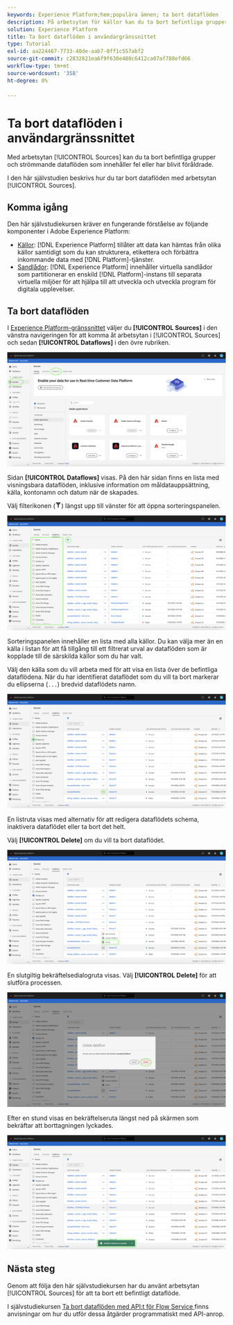 ```yaml
---
keywords: Experience Platform;hem;populära ämnen; ta bort dataflöden
description: På arbetsytan för källor kan du ta bort befintliga grupper och strömmande dataflöden som innehåller fel eller har blivit föråldrade.
solution: Experience Platform
title: Ta bort dataflöden i användargränssnittet
type: Tutorial
exl-id: aa224467-7733-40de-aab7-0ff1c557abf2
source-git-commit: c2832821ea6f9f630e480c6412ca07af788efd66
workflow-type: tm+mt
source-wordcount: '358'
ht-degree: 0%

---
```


# Ta bort dataflöden i användargränssnittet

Med arbetsytan [!UICONTROL Sources] kan du ta bort befintliga grupper och strömmande dataflöden som innehåller fel eller har blivit föråldrade.

I den här självstudien beskrivs hur du tar bort dataflöden med arbetsytan [!UICONTROL Sources].

## Komma igång

Den här självstudiekursen kräver en fungerande förståelse av följande komponenter i Adobe Experience Platform:

- [Källor](../../home.md): [!DNL Experience Platform] tillåter att data kan hämtas från olika källor samtidigt som du kan strukturera, etikettera och förbättra inkommande data med [!DNL Platform]-tjänster.
- [Sandlådor](../../../sandboxes/home.md): [!DNL Experience Platform] innehåller virtuella sandlådor som partitionerar en enskild [!DNL Platform]-instans till separata virtuella miljöer för att hjälpa till att utveckla och utveckla program för digitala upplevelser.

## Ta bort dataflöden

I [Experience Platform-gränssnittet](https://platform.adobe.com) väljer du **[!UICONTROL Sources]** i den vänstra navigeringen för att komma åt arbetsytan i [!UICONTROL Sources] och sedan **[!UICONTROL Dataflows]** i den övre rubriken.

![katalog](../../images/tutorials/delete/catalog.png)

Sidan **[!UICONTROL Dataflows]** visas. På den här sidan finns en lista med visningsbara dataflöden, inklusive information om måldatauppsättning, källa, kontonamn och datum när de skapades.

Välj filterikonen (![filter-icon](/help/images/icons/filter.png)) längst upp till vänster för att öppna sorteringspanelen.

![dataflöden](../../images/tutorials/delete/dataflows.png)

Sorteringspanelen innehåller en lista med alla källor. Du kan välja mer än en källa i listan för att få tillgång till ett filtrerat urval av dataflöden som är kopplade till de särskilda källor som du har valt.

Välj den källa som du vill arbeta med för att visa en lista över de befintliga dataflödena. När du har identifierat dataflödet som du vill ta bort markerar du ellipserna (`...`) bredvid dataflödets namn.

![dataflows-filter](../../images/tutorials/delete/dataflows-filter.png)

En listruta visas med alternativ för att redigera dataflödets schema, inaktivera dataflödet eller ta bort det helt.

Välj **[!UICONTROL Delete]** om du vill ta bort dataflödet.

![delete](../../images/tutorials/delete/delete.png)

En slutgiltig bekräftelsedialogruta visas. Välj **[!UICONTROL Delete]** för att slutföra processen.

![bekräfta](../../images/tutorials/delete/confirm.png)

Efter en stund visas en bekräftelseruta längst ned på skärmen som bekräftar att borttagningen lyckades.

![bekräftad](../../images/tutorials/delete/confirmed.png)

## Nästa steg

Genom att följa den här självstudiekursen har du använt arbetsytan [!UICONTROL Sources] för att ta bort ett befintligt dataflöde.

I självstudiekursen [Ta bort dataflöden med API:t för Flow Service ](../../tutorials/api/delete-dataflows.md) finns anvisningar om hur du utför dessa åtgärder programmatiskt med API-anrop.
